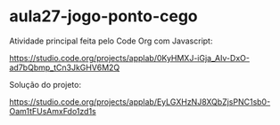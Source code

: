 # aula27-jogo-ponto-cego

Atividade principal feita pelo Code Org com Javascript:

https://studio.code.org/projects/applab/0KyHMXJ-iGja_AIv-DxO-ad7bQbmp_tCn3JkGHV6M2Q

Solução do projeto: 

https://studio.code.org/projects/applab/EyLGXHzNJ8XQbZjsPNC1sb0-Oam1tFUsAmxFdo1zd1s
